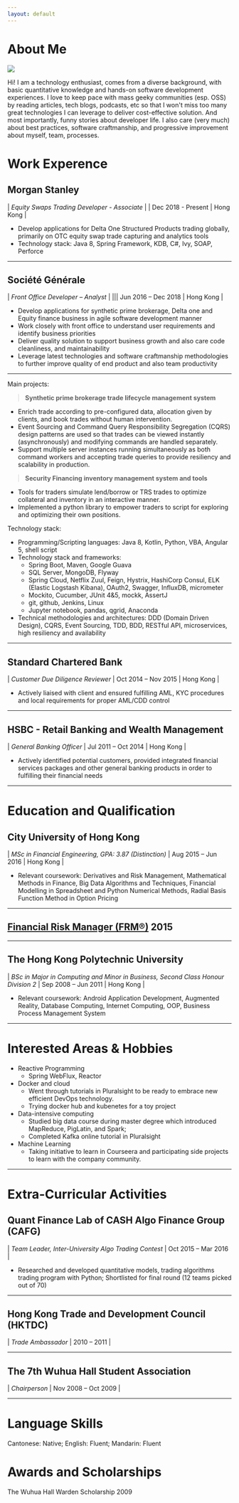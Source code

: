 ```yaml
---
layout: default
---
```


# About Me

<img class="profile-picture" src="photo.jpg">

Hi! I am a technology enthusiast, comes from a diverse background, with basic quantitative knowledge and hands-on software development experiences. 
I love to keep pace with mass geeky communities (esp. OSS) by reading articles, tech blogs, podcasts, etc so that I won't miss too many great technologies I can leverage to deliver cost-effective solution. And most importantly, funny stories about developer life. 
I also care (very much) about best practices, software craftmanship, and progressive improvement about myself, team, processes. 

# Work Experence
## Morgan Stanley

| *Equity Swaps Trading Developer - Associate* | | Dec 2018 - Present | Hong Kong |

- Develop applications for Delta One Structured Products trading globally, primarily on OTC equity swap trade capturing and analytics tools
- Technology stack: Java 8, Spring Framework, KDB, C#, Ivy, SOAP, Perforce

---
## Société Générale

| *Front Office Developer – Analyst* | ||| Jun 2016 – Dec 2018 | Hong Kong | 

- Develop applications for synthetic prime brokerage, Delta one and Equity finance business in agile software development manner
- Work closely with front office to understand user requirements and identify business priorities
- Deliver quality solution to support business growth and also care code cleanliness, and maintainability
- Leverage latest technologies and software craftmanship methodologies to further improve quality of end product and also team productivity

---

Main projects:
> **Synthetic prime brokerage trade lifecycle management system**
- Enrich trade according to pre-configured data, allocation given by clients, and book trades without human intervention.
- Event Sourcing and Command Query Responsibility Segregation (CQRS) design patterns are used so that trades can be viewed instantly (asynchronously) and modifying commands are handled separately.
- Support multiple server instances running simultaneously as both command workers and accepting trade queries to provide resiliency and scalability in production.

> **Security Financing inventory management system and tools**
- Tools for traders simulate lend/borrow or TRS trades to optimize collateral and inventory in an interactive manner.
- Implemented a python library to empower traders to script for exploring and optimizing their own positions.

Technology stack:
- Programming/Scripting languages: Java 8, Kotlin, Python, VBA, Angular 5, shell script
- Technology stack and frameworks: 
  - Spring Boot, Maven, Google Guava
  - SQL Server, MongoDB, Flyway
  - Spring Cloud, Netflix Zuul, Feign, Hystrix, HashiCorp Consul, ELK (Elastic Logstash Kibana), OAuth2, Swagger, InfluxDB, micrometer
  - Mockito, Cucumber, JUnit 4&5, mockk, AssertJ
  - git, github, Jenkins, Linux
  - Jupyter notebook, pandas, qgrid, Anaconda
- Technical methodologies and architectures: DDD (Domain Driven Design), CQRS, Event Sourcing, TDD, BDD, RESTful API, microservices, high resiliency and availability

---
## Standard Chartered Bank

| *Customer Due Diligence Reviewer* | Oct 2014 – Nov 2015 | Hong Kong |

- Actively liaised with client and ensured fulfilling AML, KYC procedures and local requirements for proper AML/CDD control

---
## HSBC - Retail Banking and Wealth Management

| *General Banking Officer* | Jul 2011 – Oct 2014 | Hong Kong |

- Actively identified potential customers, provided integrated financial services packages and other general banking products in order to fulfilling their financial needs

---
# Education and Qualification
## City University of Hong Kong

| *MSc in Financial Engineering, GPA: 3.87 (Distinction)* | Aug 2015 – Jun 2016 | Hong Kong | 

- Relevant coursework: Derivatives and Risk Management, Mathematical Methods in Finance,
Big Data Algorithms and Techniques, Financial Modelling in Spreadsheet and Python
Numerical Methods, Radial Basis Function Method in Option Pricing

---
## [Financial Risk Manager (FRM®)](http://my.garp.org/DigitalBadgeFRM?id=0034000001aeLt9AAE) 2015

---
## The Hong Kong Polytechnic University

| *BSc in Major in Computing and Minor in Business, Second Class Honour Division 2* | Sep 2008 – Jun 2011 | Hong Kong |

- Relevant coursework: Android Application Development, Augmented Reality, Database Computing,
Internet Computing, OOP, Business Process Management System

---
# Interested Areas & Hobbies
- Reactive Programming
  - Spring WebFlux, Reactor
- Docker and cloud
  - Went through tutorials in Pluralsight to be ready to embrace new efficient DevOps technology.
  - Trying docker hub and kubenetes for a toy project
- Data-intensive computing
  - Studied big data course during master degree which introduced MapReduce, PigLatin, and Spark;
  - Completed Kafka online tutorial in Pluralsight
- Machine Learning
  - Taking initiative to learn in Courseera and participating side projects to learn with the company community.

---
# Extra-Curricular Activities
## Quant Finance Lab of CASH Algo Finance Group (CAFG)

| *Team Leader, Inter-University Algo Trading Contest* | Oct 2015 – Mar 2016 |

- Researched and developed quantitative models, trading algorithms trading program with Python;
Shortlisted for final round (12 teams picked out of 70)

---
## Hong Kong Trade and Development Council (HKTDC)

| *Trade Ambassador* | 2010 – 2011 |

---
## The 7th Wuhua Hall Student Association

| *Chairperson* | Nov 2008 – Oct 2009 |

---
# Language Skills
Cantonese: Native; English: Fluent; Mandarin: Fluent
# Awards and Scholarships
The Wuhua Hall Warden Scholarship 2009
